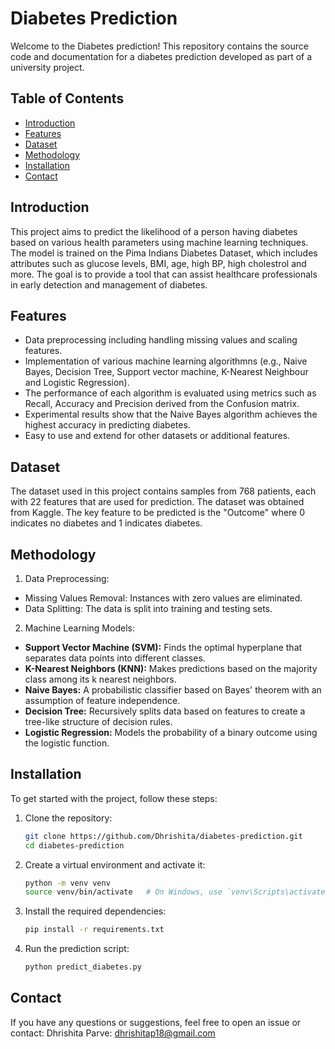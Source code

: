 # Diabetes Prediction

Welcome to the Diabetes prediction! This repository contains the source code and documentation for a diabetes prediction developed as part of a university project.

## Table of Contents

- [Introduction](#introduction)
- [Features](#features)
- [Dataset](#dataset)
- [Methodology](#methodology)
- [Installation](#installation)
- [Contact](#contact)

## Introduction

This project aims to predict the likelihood of a person having diabetes based on various health parameters using machine learning techniques. The model is trained on the Pima Indians Diabetes Dataset, which includes attributes such as glucose levels, BMI, age, high BP, high cholestrol and more. The goal is to provide a tool that can assist healthcare professionals in early detection and management of diabetes.

## Features

- Data preprocessing including handling missing values and scaling features.
- Implementation of various machine learning algorithmns (e.g., Naive Bayes, Decision Tree, Support vector machine, K-Nearest Neighbour and Logistic Regression).
- The performance of each algorithm is evaluated using metrics such as Recall, Accuracy and Precision derived from the Confusion matrix.
- Experimental results show that the Naive Bayes algorithm achieves the highest accuracy in predicting diabetes.
- Easy to use and extend for other datasets or additional features.

## Dataset
The dataset used in this project contains samples from 768 patients, each with 22 features that are used for prediction. The dataset was obtained from Kaggle. The key feature to be predicted is the "Outcome" where 0 indicates no diabetes and 1 indicates diabetes.

## Methodology
1. Data Preprocessing:
   
- Missing Values Removal: Instances with zero values are eliminated.
- Data Splitting: The data is split into training and testing sets.

2. Machine Learning Models:

- **Support Vector Machine (SVM):** Finds the optimal hyperplane that separates data points into different classes.
- **K-Nearest Neighbors (KNN):** Makes predictions based on the majority class among its k nearest neighbors.
- **Naive Bayes:** A probabilistic classifier based on Bayes' theorem with an assumption of feature independence.
- **Decision Tree:** Recursively splits data based on features to create a tree-like structure of decision rules.
- **Logistic Regression:** Models the probability of a binary outcome using the logistic function.

## Installation

To get started with the project, follow these steps:

1. Clone the repository:
   
   ```bash
   git clone https://github.com/Dhrishita/diabetes-prediction.git
   cd diabetes-prediction
   
2. Create a virtual environment and activate it:
   
   ```bash
   python -m venv venv
   source venv/bin/activate   # On Windows, use `venv\Scripts\activate`

3. Install the required dependencies:
   
   ```bash
   pip install -r requirements.txt
   
4. Run the prediction script:

   ```bash
   python predict_diabetes.py
   
## Contact
If you have any questions or suggestions, feel free to open an issue or contact:
Dhrishita Parve: dhrishitap18@gmail.com


